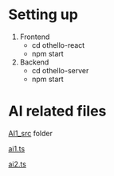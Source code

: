# Setting up
1. Frontend
   - cd othello-react
   - npm start
2. Backend
   - cd othello-server
   - npm start

# AI related files
[AI1_src](https://github.com/phetdekde/othello/tree/main/othello-react/src/components/game/AI1_src) folder

[ai1.ts](https://github.com/phetdekde/othello/blob/main/othello-react/src/components/game/ai1.ts)

[ai2.ts](https://github.com/phetdekde/othello/blob/main/othello-react/src/components/game/ai2.ts)
